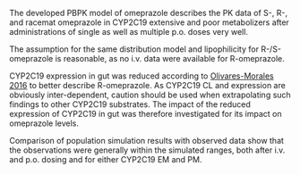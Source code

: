 The developed PBPK model of omeprazole describes the PK data of S-, R-, and racemat omeprazole in CYP2C19 extensive and poor metabolizers after administrations of single as well as multiple p.o. doses very well.

The assumption for the same distribution model and lipophilicity for R-/S-omeprazole is reasonable, as no i.v. data were available for R-omeprazole.

CYP2C19 expression in gut was reduced according to [Olivares-Morales 2016](#5-references) to better describe R-omeprazole. As CYP2C19 CL and expression are obviously inter-dependent, caution should be used when extrapolating such findings to other CYP2C19 substrates. The impact of the reduced expression of CYP2C19 in gut was therefore investigated for its impact on omeprazole levels.

Comparison of population simulation results with observed data show that the observations were generally within the simulated ranges, both after i.v. and p.o. dosing and for either CYP2C19 EM and PM.